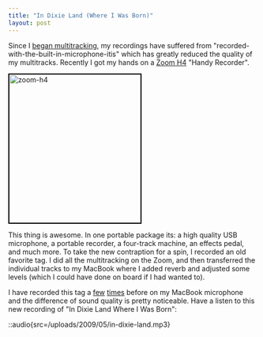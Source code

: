 ```yaml
---
title: "In Dixie Land (Where I Was Born)"
layout: post
---
```


Since I [began multitracking](/blog/my-first-barbershop-multi-track-love-letters/), my recordings have suffered from "recorded-with-the-built-in-microphone-itis" which has greatly reduced the quality of my multitracks. Recently I got my hands on a [Zoom H4](http://www.amazon.com/Zoom-ZOO-H4-Handy-Recorder/dp/B000LGA2K6) "Handy Recorder".

<a href="/uploads/2009/05/zoom-h4.jpg"><img class="alignright size-medium wp-image-498" style="border: 2px solid black;" title="zoom-h4" src="/uploads/2009/05/zoom-h4-266x300.jpg" alt="zoom-h4" width="266" height="300" /></a>

This thing is awesome. In one portable package its: a high quality USB microphone, a portable recorder, a four-track machine, an effects pedal, and much more. To take the new contraption for a spin, I recorded an old favorite tag. I did all the multitracking on the Zoom, and then transferred the individual tracks to my MacBook where I added reverb and adjusted some levels (which I could have done on board if I had wanted to).

I have recorded this tag a [few](/blog/barbershop-multi-track-mothers-day-gift/) [times](/blog/barbershop-multitrack-tag-overtone-experiment-robot-quartet/) before on my MacBook microphone and the difference of sound quality is pretty noticeable. Have a listen to this new recording of "In Dixie Land Where I Was Born":

::audio{src=/uploads/2009/05/in-dixie-land.mp3}
